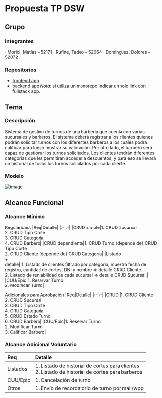 # Propuesta TP DSW

## Grupo
### Integrantes
·        Morici, Matías – 52171
·        Rufine, Tadeo – 52064
·        Dominguez, Dolores – 52072
### Repositorios
* [frontend app](http://hyperlinkToGihubOrGitlab)
* [backend app](http://hyperlinkToGihubOrGitlab)
*Nota*: si utiliza un monorepo indicar un solo link con fullstack app.

## Tema
### Descripción
Sistema de gestión de turnos de una barbería que cuenta con varias sucursales y barberos. El sistema deberá registrar a los clientes quienes podrán solicitar turnos con los diferentes barberos a los cuales podrá calificar para luego mostrar su valoración. Por otro lado, el barbero será capaz de gestionar los turnos solicitados. Los clientes tendrán diferentes categorías que les permitirán acceder a descuentos, y para eso se llevará un historial de todos los turnos solicitados por cada cliente.

### Modelo
![image](https://github.com/user-attachments/assets/a12d6f49-9e6f-48b2-93dd-02db4d63cd49)


## Alcance Funcional 

### Alcance Mínimo

Regularidad:
|Req|Detalle|
|:-|:-|
|CRUD simple|1. CRUD Sucursal<br>2. CRUD Tipo Corte<br>3. CRUD Categoría<br>4. CRUD Barbero|
|CRUD dependiente|1. CRUD Turno {depende de} CRUD Tipo Corte<br>2. CRUD Cliente {depende de} CRUD Categoría|
|Listado<br>+<br>detalle| 1. Listado de clientes filtrado por categoría, muestra fecha de registro, cantidad de cortes, DNI y nombre => detalle CRUD Cliente.<br>2. Listado de rentabilidad de cada sucursal => detalle CRUD Sucursal.|
|CUU/Epic|1. Reservar Turno<br>2. Modificar Turno|


Adicionales para Aprobación
|Req|Detalle|
|:-|:-|
|CRUD |1. CRUD Cliente<br>2. CRUD Sucursal<br>3. CRUD Tipo Corte<br>4. CRUD Categoría<br>5. CRUD Estado Turno<br>6. CRUD Barbero|
|CUU/Epic|1. Reservar Turno<br>2. Modificar Turno<br>3. Calificar Barbero|


### Alcance Adicional Voluntario

|Req|Detalle|
|:-|:-|
|Listados |1. Listado de historial de cortes para clientes<br>2. Listado de historial de cortes para barberos|
|CUU/Epic|1. Cancelación de turno|
|Otros|1. Envío de recordatorio de turno por mail/wpp|

